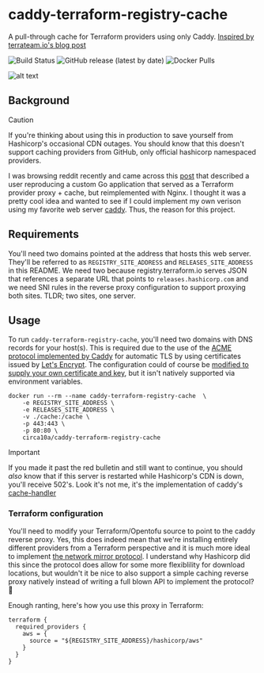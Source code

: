 # caddy-terraform-registry-cache

A pull-through cache for Terraform providers using only Caddy. [Inspired by terrateam.io's blog post](https://terrateam.io/blog/terraform-registry-cache)

![Build Status](https://github.com/circa10a/caddy-terraform-registry-cache/workflows/deploy/badge.svg)
![GitHub release (latest by date)](https://img.shields.io/github/v/release/circa10a/caddy-terraform-registry-cache?style=plastic)
![Docker Pulls](https://img.shields.io/docker/pulls/circa10a/caddy-terraform-registry-cache?style=plastic)

![alt text](https://user-images.githubusercontent.com/1128849/36338535-05fb646a-136f-11e8-987b-e6901e717d5a.png)

## Background

> [!CAUTION]
> If you're thinking about using this in production to save yourself from Hashicorp's occasional CDN outages. You should know that this doesn't support caching providers from GitHub, only official hashicorp namespaced providers.

I was browsing reddit recently and came across this [post](https://www.reddit.com/r/Terraform/comments/u11m4u/terraform_provider_cache/?rdt=61441) that described a user reproducing a custom Go application that served as a Terraform provider proxy + cache, but reimplemented with Nginx. I thought it was a pretty cool idea and wanted to see if I could implement my own verison using my favorite web server [caddy](https://caddyserver.com/). Thus, the reason for this project.

## Requirements

You'll need two domains pointed at the address that hosts this web server. They'll be referred to as `REGISTRY_SITE_ADDRESS` and `RELEASES_SITE_ADDRESS` in this README. We need two because registry.terraform.io serves JSON that references a separate URL that points to `releases.hashicorp.com` and we need SNI rules in the reverse proxy configuration to support proxying both sites. TLDR; two sites, one server.

## Usage

To run `caddy-terraform-registry-cache`, you'll need two domains with DNS records for your host(s). This is required due to the use of the [ACME protocol implemented by Caddy](https://caddyserver.com/docs/automatic-https) for automatic TLS by using certificates issued by [Let's Encrypt](https://letsencrypt.org/). The configuration could of course be [modified to supply your own certificate and key](https://caddyserver.com/docs/caddyfile/directives/tls), but it isn't natively supported via environment variables.

```console
docker run --rm --name caddy-terraform-registry-cache  \
    -e REGISTRY_SITE_ADDRESS \
    -e RELEASES_SITE_ADDRESS \
    -v ./cache:/cache \
    -p 443:443 \
    -p 80:80 \
    circa10a/caddy-terraform-registry-cache
````

> [!IMPORTANT]
> If you made it past the red bulletin and still want to continue, you should _also_ know that if this server is restarted while Hashicorp's CDN is down, you'll receive 502's. Look it's not me, it's the implementation of caddy's [cache-handler](https://github.com/caddyserver/cache-handler)

### Terraform configuration

You'll need to modify your Terraform/Opentofu source to point to the caddy reverse proxy. Yes, this does indeed mean that we're installing entirely different providers from a Terraform perspective and it is much more ideal to implement [the network mirror protocol](https://developer.hashicorp.com/terraform/internals/provider-network-mirror-protocol). I understand why Hashicorp did this since the protocol does allow for some more flexiblility for download locations, but wouldn't it be nice to also support a simple caching reverse proxy natively instead of writing a full blown API to implement the protocol? :shrug:

Enough ranting, here's how you use this proxy in Terraform:

```hcl
terraform {
  required_providers {
    aws = {
      source = "${REGISTRY_SITE_ADDRESS}/hashicorp/aws"
    }
  }
}
```

